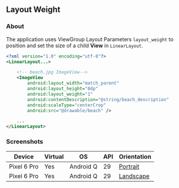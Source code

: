 ## Layout Weight

### About

The application uses ViewGroup Layout Parameters ```layout_weight``` to position and set the size of
a child <b>View</b> in ```LinearLayout```.

```xml
<?xml version="1.0" encoding="utf-8"?>
<LinearLayout...>

    <!-- beach.jpg ImageView-->
    <ImageView
        android:layout_width="match_parent"
        android:layout_height="0dp"
        android:layout_weight="1"
        android:contentDescription="@string/beach_description"
        android:scaleType="centerCrop"
        android:src="@drawable/beach" />

    ...
</LinearLayout>
```

### Screenshots

| Device      | Virtual | OS        | API | Orientation                                                                                                         |
|-------------|---------|-----------|-----|---------------------------------------------------------------------------------------------------------------------|
| Pixel 6 Pro | Yes     | Android Q | 29  | [Portrait](https://user-images.githubusercontent.com/122201501/224398660-dc9e705b-43bd-4261-aee5-28afffc51c7f.png)  |
| Pixel 6 Pro | Yes     | Android Q | 29  | [Landscape](https://user-images.githubusercontent.com/122201501/224398637-de2b4f9a-e1f6-4f69-bc8f-aabced9a9948.png) |
